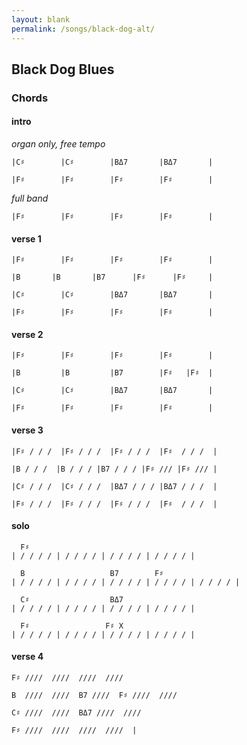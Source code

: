 ```yaml
---
layout: blank
permalink: /songs/black-dog-alt/
---
```


Black Dog Blues
---------------

### Chords ###

#### intro

*organ only, free tempo*

    |C♯        |C♯        |BΔ7       |BΔ7       |

    |F♯        |F♯        |F♯        |F♯        |

*full band*

    |F♯        |F♯        |F♯        |F♯        |

#### verse 1

    |F♯        |F♯        |F♯        |F♯        |

    |B       |B       |B7      |F♯      |F♯     |

    |C♯        |C♯        |BΔ7       |BΔ7       |

    |F♯        |F♯        |F♯        |F♯        |

#### verse 2

    |F♯        |F♯        |F♯        |F♯        |

    |B         |B         |B7        |F♯   |F♯  |

    |C♯        |C♯        |BΔ7       |BΔ7       |

    |F♯        |F♯        |F♯        |F♯        |

#### verse 3

    |F♯ / / /  |F♯ / / /  |F♯ / / /  |F♯  / / /  |

    |B / / /  |B / / / |B7 / / / |F♯ /// |F♯ /// |

    |C♯ / / /  |C♯ / / /  |BΔ7 / / / |BΔ7 / / /  |

    |F♯ / / /  |F♯ / / /  |F♯ / / /  |F♯  / / /  |

#### solo

      F♯ 
    | / / / / | / / / / | / / / / | / / / / |

      B                   B7        F♯         
    | / / / / | / / / / | / / / / | / / / / | / / / / |

      C♯                  BΔ7
    | / / / / | / / / / | / / / / | / / / / |

      F♯                 F♯ X
    | / / / / | / / / / | / / / / | / / / / |

#### verse 4

    F♯ ////  ////  ////  ////

    B  ////  ////  B7 ////  F♯ ////  ////
    
    C♯ ////  ////  BΔ7 ////  ////

    F♯ ////  ////  ////  ////  |
